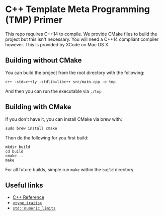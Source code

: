 # C++ Template Meta Programming (TMP) Primer

This repo requires C++14 to compile. We provide CMake files to build the project but this isn't necessary. You will need a C++14 compliant compiler however. This is provided by XCode on Mac OS X.

## Building without CMake

You can build the project from the root directory with the following:

```
c++ -std=c++1y -stdlib=libc++ src/main.cpp -o tmp
```

And then you can run the executable via `./tmp`

## Building with CMake

If you don't have it, you can install CMake via brew with:

```
sudo brew install cmake
```

Then do the following for you first build:

```
mkdir build
cd build
cmake ..
make
```

For all future builds, simple run `make` within the `build` directory.

## Useful links

* [C++ Reference](http://en.cppreference.com/w/)
* [`<type_traits>`](http://en.cppreference.com/w/cpp/header/type_traits)
* [`std::numeric_limits`](http://en.cppreference.com/w/cpp/types/numeric_limits)
